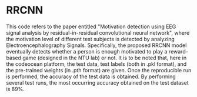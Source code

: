 # RRCNN
This code refers to the paper entitled "Motivation detection using EEG signal analysis by residual-in-residual convolutional neural network", where the motivation level of different test subjects is detected by analyzing Electroencephalography Signals. Specifically, the proposed RRCNN model eventually detects whether a person is enough motivated to play a reward-based game (designed in the NTU lab) or not. It is to be noted that, here in the codeocean platform, the test data, test labels (both in .pkl format), and the pre-trained weights (in .pth format) are given.  Once the reproducible run is performed, the accuracy of the test data is obtained. By performing several test runs, the most occurring accuracy obtained on the test dataset is 89%.
